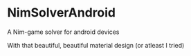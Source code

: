 # NimSolverAndroid
A Nim-game solver for android devices  

With that beautiful, beautiful material design (or atleast I tried)
